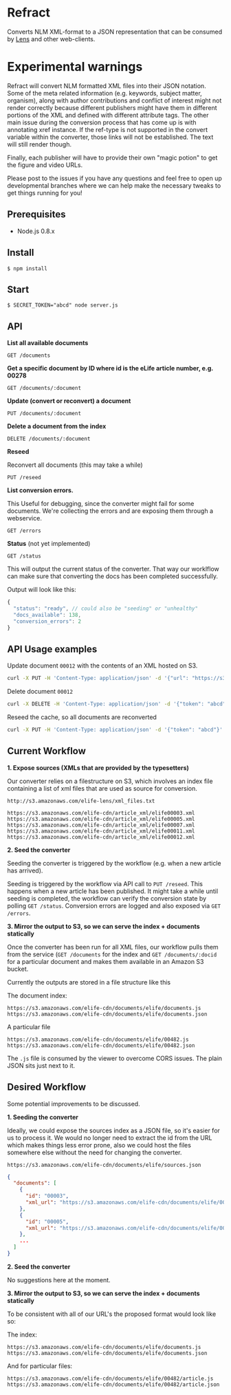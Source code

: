 # Refract

Converts NLM XML-format to a JSON representation that can be consumed by [Lens](lens.elifesciences.org#about) and other web-clients.

# Experimental warnings

Refract will convert NLM formatted XML files into their JSON notation. Some of the meta related information (e.g. keywords, subject matter, organism), along with author contributions and conflict of interest might not render correctly because different publishers might have them in different portions of the XML and defined with different attribute tags. The other main issue during the conversion process that has come up is with annotating xref instance. If the ref-type is not supported in the convert variable within the converter, those links will not be established. The text will still render though. 

Finally, each publisher will have to provide their own "magic potion" to get the figure and video URLs. 

Please post to the issues if you have any questions and feel free to open up developmental branches where we can help make the necessary tweaks to get things running for you!


## Prerequisites

- Node.js 0.8.x

## Install

    $ npm install

## Start

    $ SECRET_TOKEN="abcd" node server.js

## API


**List all available documents**

```
GET /documents
```

**Get a specific document by ID where id is the eLife article number, e.g. 00278**

```
GET /documents/:document
```

**Update (convert or reconvert) a document**

```
PUT /documents/:document
```

**Delete a document from the index**

```
DELETE /documents/:document
```

**Reseed** 

Reconvert all documents (this may take a while)

```
PUT /reseed
```

**List conversion errors.**

This Useful for debugging, since the converter might fail for some documents. We're collecting the errors and are exposing them through a webservice.

```
GET /errors
```

**Status** (not yet implemented)

```
GET /status
```

This will output the current status of the converter. That way our worklflow can make sure that converting the docs has been completed successfully.

Output will look like this:

```js
{
  "status": "ready", // could also be "seeding" or "unhealthy"
  "docs_available": 138,
  "conversion_errors": 2
}
```



## API Usage examples

Update document `00012` with the contents of an XML hosted on S3.

```bash
curl -X PUT -H 'Content-Type: application/json' -d '{"url": "https://s3.amazonaws.com/elife-articles/00012/elife_2013_00012.xml.zip", "token": "abcd"}' http://localhost:1441/documents/00012
```

Delete document `00012`

```bash
curl -X DELETE -H 'Content-Type: application/json' -d '{"token": "abcd"}' http://localhost:1441/documents/00012
```

Reseed the cache, so all documents are reconverted

```bash
curl -X PUT -H 'Content-Type: application/json' -d '{"token": "abcd"}' http://localhost:1441/reseed
```


## Current Workflow

**1. Expose sources (XMLs that are provided by the typesetters)**

Our converter relies on a filestructure on S3, which involves an index file containing a list of xml files that are used as source for conversion.

`http://s3.amazonaws.com/elife-lens/xml_files.txt`

```
https://s3.amazonaws.com/elife-cdn/article_xml/elife00003.xml
https://s3.amazonaws.com/elife-cdn/article_xml/elife00005.xml
https://s3.amazonaws.com/elife-cdn/article_xml/elife00007.xml
https://s3.amazonaws.com/elife-cdn/article_xml/elife00011.xml
https://s3.amazonaws.com/elife-cdn/article_xml/elife00012.xml
```

**2. Seed the converter**

Seeding the converter is triggered by the workflow  (e.g. when a new article has arrived).

Seeding is triggered by the workflow via API call to `PUT /reseed`. This happens when a new article has been published. It might take a while until seeding is completed, the workflow can verify the conversion state by polling `GET /status`. Conversion errors are logged and also exposed via `GET /errors`.

**3. Mirror the output to S3, so we can serve the index + documents statically**

Once the converter has been run for all XML files, our workflow pulls them from the service (`GET /documents` for the index and `GET /documents/:docid` for a particular document and makes them available in an Amazon S3 bucket.


Currently the outputs are stored in a file structure like this


The document index:

```
https://s3.amazonaws.com/elife-cdn/documents/elife/documents.js
https://s3.amazonaws.com/elife-cdn/documents/elife/documents.json
```

A particular file

```
https://s3.amazonaws.com/elife-cdn/documents/elife/00482.js
https://s3.amazonaws.com/elife-cdn/documents/elife/00482.json
```

The `.js` file is consumed by the viewer to overcome CORS issues. The plain JSON sits just next to it.


## Desired Workflow

Some potential improvements to be discussed.

**1. Seeding the converter**

Ideally, we could expose the sources index as a JSON file, so it's easier for us to process it. We would no longer need to extract the id from the URL which makes things less error prone, also we could host the files somewhere else without the need for changing the converter.


`https://s3.amazonaws.com/elife-cdn/documents/elife/sources.json`

```json
{
  "documents": [
    {
      "id": "00003",
      "xml_url": "https://s3.amazonaws.com/elife-cdn/documents/elife/00003/article.xml"
    },
    {
      "id": "00005",
      "xml_url": "https://s3.amazonaws.com/elife-cdn/documents/elife/00005/article.xml"
    },
    ...
  ]
}
```

**2. Seed the converter**

No suggestions here at the moment.

**3. Mirror the output to S3, so we can serve the index + documents statically**

To be consistent with all of our URL's the proposed format would look like so:

The index:

```
https://s3.amazonaws.com/elife-cdn/documents/elife/documents.js
https://s3.amazonaws.com/elife-cdn/documents/elife/documents.json
```

And for particular files:

```
https://s3.amazonaws.com/elife-cdn/documents/elife/00482/article.js
https://s3.amazonaws.com/elife-cdn/documents/elife/00482/article.json
```
